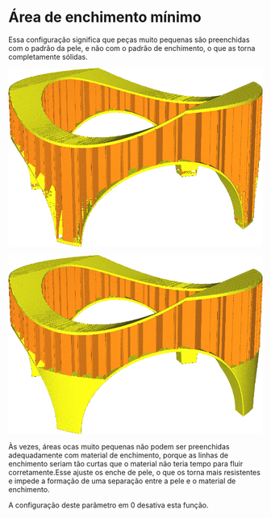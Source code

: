 Área de enchimento mínimo
====
Essa configuração significa que peças muito pequenas são preenchidas com o padrão da pele, e não com o padrão de enchimento, o que as torna completamente sólidas.

![Definido em 0, os pés finos deste modelo são preenchidos com o recheio](../../../articles/images/min_infill_area_disabled.png)

![Ajustado por 150, os pés se enchem de pele](../../../articles/images/min_infill_area_150.png)

Às vezes, áreas ocas muito pequenas não podem ser preenchidas adequadamente com material de enchimento, porque as linhas de enchimento seriam tão curtas que o material não teria tempo para fluir corretamente.Esse ajuste os enche de pele, o que os torna mais resistentes e impede a formação de uma separação entre a pele e o material de enchimento.

A configuração deste parâmetro em 0 desativa esta função.